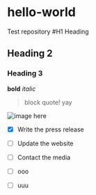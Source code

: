 # hello-world
Test repository
#H1 Heading
## Heading 2
### Heading 3

**bold**
*italic*
> block quote!
> yay

![image here](image.jpg)
- [x] Write the press release
- [ ] Update the website
- [ ] Contact the media
- [ ] ooo

- [ ] uuu
